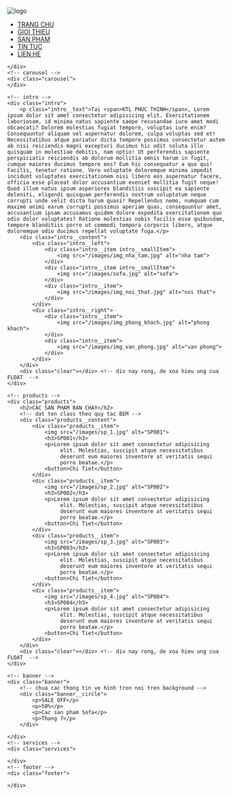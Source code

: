 <!DOCTYPE html>
<html lang="en">
<head>
    <meta charset="UTF-8">
    <meta name="viewport" content="width=device-width, initial-scale=1.0">
    <title>Interior Design</title>
    <link rel="stylesheet" href="/css/index.css">
</head>
<body>
    <!-- header -->
    <div class="header">
        <img src="./images/LOGO.png" alt="logo">
        <ul>
            <li><a href="#">TRANG CHU</a></li>
            <li><a href="#">GIOI THIEU</a></li>
            <li><a href="#">SAN PHAM</a></li>
            <li><a href="#">TIN TUC</a></li>
            <li><a href="#">LIEN HE</a></li>
        </ul>
        
    </div>
    <!-- carousel -->
    <div class="carousel">
    </div>

    <!-- intro -->
    <div class="intro">
        <p class="intro__text">Tai <span>KTL PHUC THINH</span>, Lorem ipsum dolor sit amet consectetur adipisicing elit. Exercitationem laboriosam, id minima natus sapiente saepe recusandae iure amet modi obcaecati? Dolorem molestias fugiat tempore, voluptas iure enim? Consequuntur aliquam vel aspernatur dolorem, culpa voluptas sed et! Necessitatibus atque pariatur dicta tempore possimus consectetur autem ab nisi reiciendis magni excepturi ducimus hic odit soluta illo quisquam in molestiae debitis, nam optio! Ut perferendis sapiente perspiciatis reiciendis ab dolorum mollitia omnis harum in fugit, cumque maiores ducimus tempore eos? Eum hic consequatur a quo qui! Facilis, tenetur ratione. Vero voluptate doloremque minima impedit incidunt voluptates exercitationem nisi libero eos aspernatur facere, officia esse placeat dolor accusantium eveniet mollitia fugit neque! Quod illum natus ipsum asperiores blanditiis suscipit ea sapiente deleniti, eligendi quisquam perferendis nostrum voluptatum neque corrupti unde velit dicta harum quasi! Repellendus nemo, numquam cum maxime animi earum corrupti possimus aperiam quas, consequuntur amet, accusantium ipsam accusamus quidem dolore expedita exercitationem quo odio dolor voluptates? Ratione molestias nobis facilis esse quibusdam, tempore blanditiis porro ut commodi tempora corporis libero, atque doloremque odio ducimus repellat voluptate fuga.</p>
        <div class="intro__content">
            <div class="intro__left">
                <div class="intro__item intro__smallItem">
                    <img src="/images/img_nha_tam.jpg" alt="nha tam">
                </div>
                <div class="intro__item intro__smallItem">
                    <img src="/images/sofa.jpg" alt="sofa">
                </div>
                <div class="intro__item">
                    <img src="/images/img_noi_that.jpg" alt="noi that">
                </div>
            </div>
            <div class="intro__right">
                <div class="intro__item">
                    <img src="/images/img_phong_khach.jpg" alt="phong khach">
                </div>
                <div class="intro__item">
                    <img src="/images/img_van_phong.jpg" alt="van phong">
                </div>
            </div>
        </div>
        <div class="clear"></div> <!-- div nay rong, de xoa hieu ung cua FLOAT  -->
    </div>

    <!-- products -->
    <div class="products">
        <h2>CAC SAN PHAM BAN CHAY</h2>
        <!-- dat ten class theo quy tac BEM -->
        <div class="products__content">
            <div class="products__item">
                <img src="/images/sp_1.jpg" alt="SP001">
                <h3>SP001</h3>
                <p>Lorem ipsum dolor sit amet consectetur adipisicing
                     elit. Molestias, suscipit atque necessitatibus 
                     deserunt eum maiores inventore at veritatis sequi 
                     porro beatae.</p>
                <button>Chi Tiet</button>
            </div>
            <div class="products__item">
                <img src="/images/sp_2.jpg" alt="SP002">
                <h3>SP002</h3>
                <p>Lorem ipsum dolor sit amet consectetur adipisicing
                     elit. Molestias, suscipit atque necessitatibus 
                     deserunt eum maiores inventore at veritatis sequi 
                     porro beatae.</p>
                <button>Chi Tiet</button>
            </div>
            <div class="products__item">
                <img src="/images/sp_3.jpg" alt="SP003">
                <h3>SP003</h3>
                <p>Lorem ipsum dolor sit amet consectetur adipisicing
                     elit. Molestias, suscipit atque necessitatibus 
                     deserunt eum maiores inventore at veritatis sequi 
                     porro beatae.</p>
                <button>Chi Tiet</button>
            </div>
            <div class="products__item">
                <img src="/images/sp_4.jpg" alt="SP004">
                <h3>SP004</h3>
                <p>Lorem ipsum dolor sit amet consectetur adipisicing
                     elit. Molestias, suscipit atque necessitatibus 
                     deserunt eum maiores inventore at veritatis sequi 
                     porro beatae.</p>
                <button>Chi Tiet</button>
            </div>
        </div>
        <div class="clear"></div> <!-- div nay rong, de xoa hieu ung cua FLOAT  -->
    </div>

    <!-- banner -->
    <div class="banner">
        <!-- chua cac thong tin ve hinh tron noi tren background -->
        <div class="banner__circle">
            <p>SALE OFF</p>
            <p>50%</p>
            <p>Cac san pham Sofa</p>
            <p>Thang 7</p>
        </div>

    </div>
    <!-- services -->
    <div class="services">

    </div>
    <!-- footer -->
    <div class="footer">

    </div>
</body>
</html>
